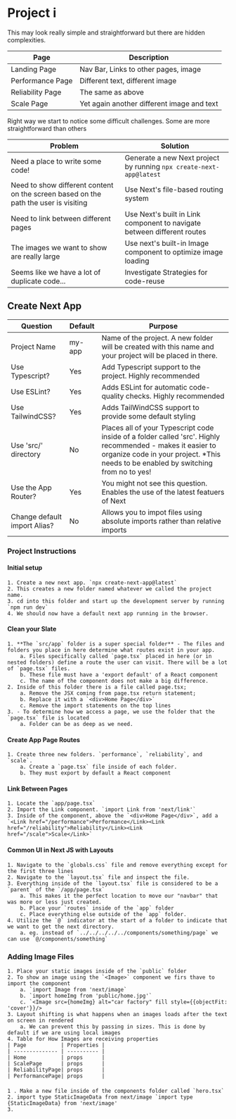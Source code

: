 # Project i

This may look really simple and straightforward but there are hidden complexities.

| Page             | Description                                |
| ---------------- | ------------------------------------------ |
| Landing Page     | Nav Bar, Links to other pages, image       |
| Performance Page | Different text, different image            |
| Reliability Page | The same as above                          |
| Scale Page       | Yet again another different image and text |

Right way we start to notice some difficult challenges. Some are more straightforward than others

| Problem                                                                             | Solution                                                                |
| ----------------------------------------------------------------------------------- | ----------------------------------------------------------------------- |
| Need a place to write some code!                                                    | Generate a new Next project by running `npx create-next-app@latest`     |
| Need to show different content on the screen based on the path the user is visiting | Use Next's file-based routing system                                    |
| Need to link between different pages                                                | Use Next's built in Link component to navigate between different routes |
| The images we want to show are really large                                         | Use next's built-in Image component to optimize image loading           |
| Seems like we have a lot of duplicate code...                                       | Investigate Strategies for code-reuse                                   |

## Create Next App

| Question                     | Default | Purpose                                                                                                                                                                                            |
| ---------------------------- | ------- | -------------------------------------------------------------------------------------------------------------------------------------------------------------------------------------------------- |
| Project Name                 | my-app  | Name of the project. A new folder will be created with this name and your project will be placed in there.                                                                                         |
| Use Typescript?              | Yes     | Add Typescript support to the project. Highly recommended                                                                                                                                          |
| Use ESLint?                  | Yes     | Adds ESLint for automatic code-quality checks. Highly recommended                                                                                                                                  |
| Use TailwindCSS?             | Yes     | Adds TailWindCSS support to provide some default styling                                                                                                                                           |
| Use 'src/' directory         | No      | Places all of your Typescript code inside of a folder called 'src'. Highly recommended - makes it easier to organize code in your project. \*This needs to be enabled by switching from no to yes! |
| Use the App Router?          | Yes     | You might not see this question. Enables the use of the latest featuers of Next                                                                                                                    |
| Change default import Alias? | No      | Allows you to impot files using absolute imports rather than relative imports                                                                                                                      |

### Project Instructions

#### Initial setup

    1. Create a new next app. `npx create-next-app@latest`
    2. This creates a new folder named whatever we called the project name.
    3. cd into this folder and start up the development server by running `npm run dev`
    4. We should now have a default next app running in the browser.

#### Clean your Slate

    1. **The `src/app` folder is a super special folder** - The files and folders you place in here determine what routes exist in your app.
        a. Files specifically called `page.tsx` placed in here (or in nested folders) define a route the user can visit. There will be a lot of `page.tsx` files.
        b. These file must have a 'export default' of a React component
        c. The name of the component does not make a big difference.
    2. Inside of this folder there is a file called page.tsx;
        a. Remove the JSX coming from page.tsx return statement;
        b. Replace it with a `<div>Home Page</div>`
        c. Remove the import statements on the top lines
    3. - To determine how we access a page, we use the folder that the `page.tsx` file is located
        a. Folder can be as deep as we need.

#### Create App Page Routes

    1. Create three new folders. `performance`, `reliability`, and `scale`.
        a. Create a `page.tsx` file inside of each folder.
        b. They must export by default a React component

#### Link Between Pages

    1. Locate the `app/page.tsx`
    2. Import the Link component. `import Link from 'next/link'`
    3. Inside of the component, above the `<div>Home Page</div>`, add a `<Link href="/performance">Performance</Link><Link href="/reliability">Reliability</Link><Link href="/scale">Scale</Link>`

#### Common UI in Next JS with Layouts

    1. Navigate to the `globals.css` file and remove everything except for the first three lines
    2. Navigate to the `layout.tsx` file and inspect the file.
    3. Everything inside of the `layout.tsx` file is considered to be a `parent` of the `/app/page.tsx`
        a. This makes it the perfect location to move our "navbar" that was more or less just created.
        b. Place your `routes` inside of the `app` folder
        c. Place everything else outside of the `app` folder.
    4. Utilize the `@` indicator at the start of a folder to indicate that we want to get the next directory.
        a. eg. instead of `../../../../../components/something/page` we can use `@/components/something`

### Adding Image Files

    1. Place your static images inside of the `public` folder
    2. To show an image using the `<Image>` component we firs thave to import the component
        a. `import Image from 'next/image`
        b. `import homeImg from 'public/home.jpg'`
        c. `<Image src={homeImg} alt="car factory" fill style={{objectFit: 'cover'}}/>
    3. Layout shifting is what happens when an images loads after the text on screen in rendered
        a. We can prevent this by passing in sizes. This is done by default if we are using local images
    4. Table for How Images are receiving properties
    | Page           | Properties |
    | -------------- | ---------- |
    | Home           | props      |
    | ScalePage      | props      |
    | ReliabilityPage| props      |
    | PerformancePage| props      |

#### 
    1 . Make a new file inside of the components folder called `hero.tsx`
    2. import type StaticImageData from next/image `import type {StaticImageData} from 'next/image'
    3. 